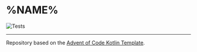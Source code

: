 # %NAME%

![Tests](https://github.com/%REPOSITORY%/workflows/Tests/badge.svg)

---
Repository based on the [Advent of Code Kotlin Template][template].

[template]: https://github.com/hsz/advent-of-code-kotlin-template
